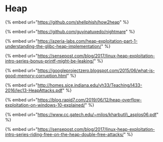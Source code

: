 # Heap

{% embed url="https://github.com/shellphish/how2heap" %}

{% embed url="https://github.com/guyinatuxedo/nightmare" %}

{% embed url="https://azeria-labs.com/heap-exploitation-part-1-understanding-the-glibc-heap-implementation/" %}

{% embed url="https://sensepost.com/blog/2017/linux-heap-exploitation-intro-series-bonus-printf-might-be-leaking/" %}

{% embed url="https://googleprojectzero.blogspot.com/2015/06/what-is-good-memory-corruption.html" %}

{% embed url="http://homes.sice.indiana.edu/yh33/Teaching/I433-2016/lec13-HeapAttacks.pdf" %}

{% embed url="https://blog.rapid7.com/2019/06/12/heap-overflow-exploitation-on-windows-10-explained/" %}

{% embed url="https://www.cc.gatech.edu/~milos/kharbutli\_asplos06.pdf" %}

{% embed url="https://sensepost.com/blog/2017/linux-heap-exploitation-intro-series-riding-free-on-the-heap-double-free-attacks/" %}



